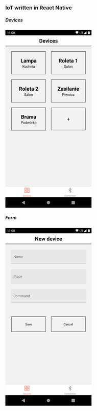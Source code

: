 ### IoT written in React Native

##### Devices
![Devices](./docs/devices.png)

##### Form
![Form](./docs/form.png)